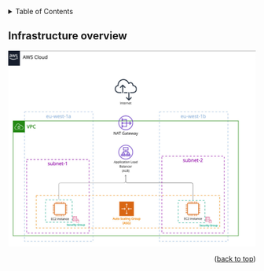 <a name="readme-top"></a>

<!-- TABLE OF CONTENTS -->
<details>
  <summary>Table of Contents</summary>
  <ol>
    <li><a href="#infrastructure-overview">Infrastructure overview</a></li>
  </ol>
</details>


## Infrastructure overview

![Infrastructure overview](./doc/images/aws_infrastructure.jpg "Infrastructure overview")

<p align="right">(<a href="#readme-top">back to top</a>)</p>
